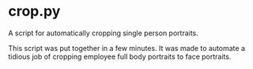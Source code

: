 # crop.py
A script for automatically cropping single person portraits.

This script was put together in a few minutes. It was made to automate
a tidious job of cropping employee full body portraits to face portraits.
